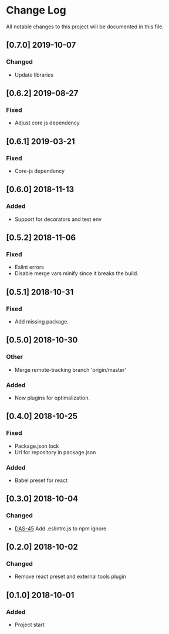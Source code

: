 # Change Log
All notable changes to this project will be documented in this file.


## [0.7.0] 2019-10-07
### Changed
- Update libraries

## [0.6.2] 2019-08-27
### Fixed
- Adjust core js dependency

## [0.6.1] 2019-03-21
### Fixed
- Core-js dependency

## [0.6.0] 2018-11-13
### Added
- Support for decorators and test env

## [0.5.2] 2018-11-06
### Fixed
- Eslint errors
- Disable merge vars minify since it breaks the build.

## [0.5.1] 2018-10-31
### Fixed
- Add missing package.

## [0.5.0] 2018-10-30
### Other
- Merge remote-tracking branch 'origin/master'

### Added
- New plugins for optimalization.

## [0.4.0] 2018-10-25
### Fixed
- Package.json lock
- Url for repository in package.json

### Added
- Babel preset for react

## [0.3.0] 2018-10-04
### Changed
- [DAS-45](https://socifi.atlassian.net/browse/DAS-45) Add .eslintrc.js to npm ignore

## [0.2.0] 2018-10-02
### Changed
- Remove react preset and external tools plugin


## [0.1.0] 2018-10-01
### Added
- Project start
